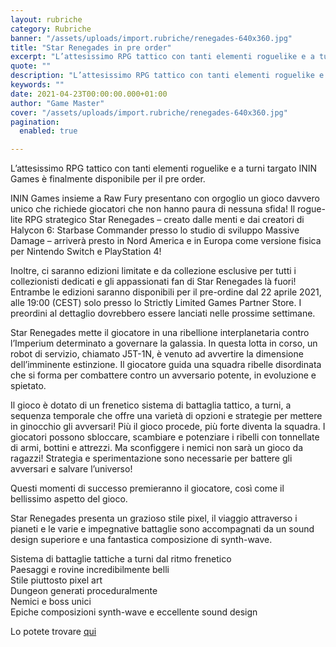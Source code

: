 ```yaml
---
layout: rubriche
category: Rubriche
banner: "/assets/uploads/import.rubriche/renegades-640x360.jpg"
title: "Star Renegades in pre order"
excerpt: "L’attesissimo RPG tattico con tanti elementi roguelike e a turni targato ININ Games è finalmente disponibile per il pre order. ININ Games insieme a Raw Fury presentano con orgoglio un gioco davvero unico che richiede giocatori che non hanno paura di nessuna sfida! Il rogue-lite RPG strategico Star Renegades – creato dalle menti e dai [&hellip"
quote: ""
description: "L’attesissimo RPG tattico con tanti elementi roguelike e a turni targato ININ Games è finalmente disponibile per il pre order. ININ Games insieme a Raw Fury presentano con orgoglio un gioco davvero unico che richiede giocatori che non hanno paura di nessuna sfida! Il rogue-lite RPG strategico Star Renegades – creato dalle menti e dai [&hellip"
keywords: ""
date: 2021-04-23T00:00:00.000+01:00
author: "Game Master"
cover: "/assets/uploads/import.rubriche/renegades-640x360.jpg"
pagination:
  enabled: true

---
```


L’attesissimo RPG tattico con tanti elementi roguelike e a turni targato ININ Games è finalmente disponibile per il pre order.

ININ Games insieme a Raw Fury presentano con orgoglio un gioco davvero unico che richiede giocatori che non hanno paura di nessuna sfida! Il rogue-lite RPG strategico Star Renegades – creato dalle menti e dai creatori di Halycon 6: Starbase Commander presso lo studio di sviluppo Massive Damage – arriverà presto in Nord America e in Europa come versione fisica per Nintendo Switch e PlayStation 4!

Inoltre, ci saranno edizioni limitate e da collezione esclusive per tutti i collezionisti dedicati e gli appassionati fan di Star Renegades là fuori! Entrambe le edizioni saranno disponibili per il pre-ordine dal 22 aprile 2021, alle 19:00 (CEST) solo presso lo Strictly Limited Games Partner Store. I preordini al dettaglio dovrebbero essere lanciati nelle prossime settimane.

Star Renegades mette il giocatore in una ribellione interplanetaria contro l’Imperium determinato a governare la galassia. In questa lotta in corso, un robot di servizio, chiamato J5T-1N, è venuto ad avvertire la dimensione dell’imminente estinzione. Il giocatore guida una squadra ribelle disordinata che si forma per combattere contro un avversario potente, in evoluzione e spietato.

Il gioco è dotato di un frenetico sistema di battaglia tattico, a turni, a sequenza temporale che offre una varietà di opzioni e strategie per mettere in ginocchio gli avversari! Più il gioco procede, più forte diventa la squadra. I giocatori possono sbloccare, scambiare e potenziare i ribelli con tonnellate di armi, bottini e attrezzi. Ma sconfiggere i nemici non sarà un gioco da ragazzi! Strategia e sperimentazione sono necessarie per battere gli avversari e salvare l’universo!

Questi momenti di successo premieranno il giocatore, così come il bellissimo aspetto del gioco.

Star Renegades presenta un grazioso stile pixel, il viaggio attraverso i pianeti e le varie e impegnative battaglie sono accompagnati da un sound design superiore e una fantastica composizione di synth-wave.

Sistema di battaglie tattiche a turni dal ritmo frenetico  
Paesaggi e rovine incredibilmente belli  
Stile piuttosto pixel art  
Dungeon generati proceduralmente  
Nemici e boss unici  
Epiche composizioni synth-wave e eccellente sound design

Lo potete trovare [qui](https://store.strictlylimitedgames.com/collections/star-renegades)